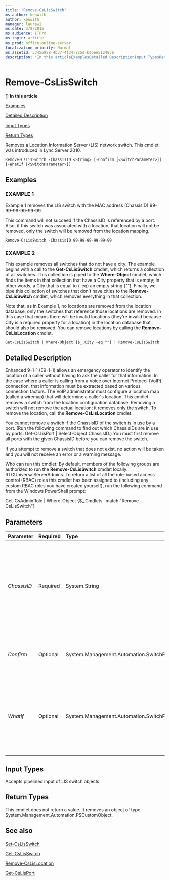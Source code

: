 ```yaml
---
title: "Remove-CsLisSwitch"
ms.author: kenwith
author: kenwith
manager: laurawi
ms.date: 3/9/2015
ms.audience: ITPro
ms.topic: article
ms.prod: office-online-server
localization_priority: Normal
ms.assetid: 53456988-4b37-4f34-825d-bebee5124856
description: "In this articleExamplesDetailed DescriptionInput TypesReturn Types"
---
```


# Remove-CsLisSwitch
[]
 **In this article**
  
[Examples](#sectionSection0)
  
[Detailed Description](#sectionSection1)
  
[Input Types](#sectionSection2)
  
[Return Types](#sectionSection3)
  
Removes a Location Information Server (LIS) network switch. This cmdlet was introduced in Lync Server 2010.
  
```
Remove-CsLisSwitch -ChassisID <String> [-Confirm [<SwitchParameter>]] [-WhatIf [<SwitchParameter>]]
```

## Examples
<a name="sectionSection0"> </a>

### EXAMPLE 1

Example 1 removes the LIS switch with the MAC address (ChassisID) 99-99-99-99-99-99.
  
This command will not succeed if the ChassisID is referenced by a port. Also, if this switch was associated with a location, that location will not be removed, only the switch will be removed from the location mapping.
  
```
Remove-CsLisSwitch -ChassisID 99-99-99-99-99-99
```

### EXAMPLE 2

This example removes all switches that do not have a city. The example begins with a call to the **Get-CsLisSwitch** cmdlet, which returns a collection of all switches. This collection is piped to the **Where-Object** cmdlet, which finds the items in that collection that have a City property that is empty; in other words, a City that is equal to (-eq) an empty string (""). Finally, we pipe this collection of switches that don't have cities to the **Remove-CsLisSwitch** cmdlet, which removes everything in that collection. 
  
Note that, as in Example 1, no locations are removed from the location database, only the switches that reference those locations are removed. In this case that means there will be invalid locations (they're invalid because City is a required property for a location) in the location database that should also be removed. You can remove locations by calling the **Remove-CsLisLocation** cmdlet. 
  
```
Get-CsLisSwitch | Where-Object {$_.City -eq ""} | Remove-CsLisSwitch
```

## Detailed Description
<a name="sectionSection1"> </a>

Enhanced 9-1-1 (E9-1-1) allows an emergency operator to identify the location of a caller without having to ask the caller for that information. In the case where a caller is calling from a Voice over Internet Protocol (VoIP) connection, that information must be extracted based on various connection factors. The VoIP administrator must configure a location map (called a wiremap) that will determine a caller's location. This cmdlet removes a switch from the location configuration database. Removing a switch will not remove the actual location; it removes only the switch. To remove the location, call the **Remove-CsLisLocation** cmdlet. 
  
You cannot remove a switch if the ChassisID of the switch is in use by a port. (Run the following command to find out which ChassisIDs are in use by ports: Get-CsLisPort | Select-Object ChassisID.) You must first remove all ports with the given ChassisID before you can remove the switch.
  
If you attempt to remove a switch that does not exist, no action will be taken and you will not receive an error or a warning message.
  
Who can run this cmdlet: By default, members of the following groups are authorized to run the **Remove-CsLisSwitch** cmdlet locally: RTCUniversalServerAdmins. To return a list of all the role-based access control (RBAC) roles this cmdlet has been assigned to (including any custom RBAC roles you have created yourself), run the following command from the Windows PowerShell prompt: 
  
Get-CsAdminRole | Where-Object {$_.Cmdlets -match "Remove-CsLisSwitch"}
  
## Parameters
<a name="sectionSection1"> </a>

|**Parameter**|**Required**|**Type**|**Description**|
|:-----|:-----|:-----|:-----|
| _ChassisID_ <br/> |Required  <br/> |System.String  <br/> |The Media Access Control (MAC) address of the network switch. This value will be in the form nn-nn-nn-nn-nn-nn, such as 12-34-56-78-90-ab.  <br/> |
| _Confirm_ <br/> |Optional  <br/> |System.Management.Automation.SwitchParameter  <br/> |Prompts you for confirmation before executing the command.  <br/> |
| _WhatIf_ <br/> |Optional  <br/> |System.Management.Automation.SwitchParameter  <br/> |Describes what would happen if you executed the command without actually executing the command.  <br/> |
   
## Input Types
<a name="sectionSection2"> </a>

Accepts pipelined input of LIS switch objects.
  
## Return Types
<a name="sectionSection3"> </a>

This cmdlet does not return a value. It removes an object of type System.Management.Automation.PSCustomObject.
  
## See also
<a name="sectionSection3"> </a>

#### 

[Set-CsLisSwitch](set-cslisswitch.md)
  
[Get-CsLisSwitch](get-cslisswitch.md)
  
[Remove-CsLisLocation](remove-cslislocation.md)
  
[Get-CsLisPort](get-cslisport.md)

